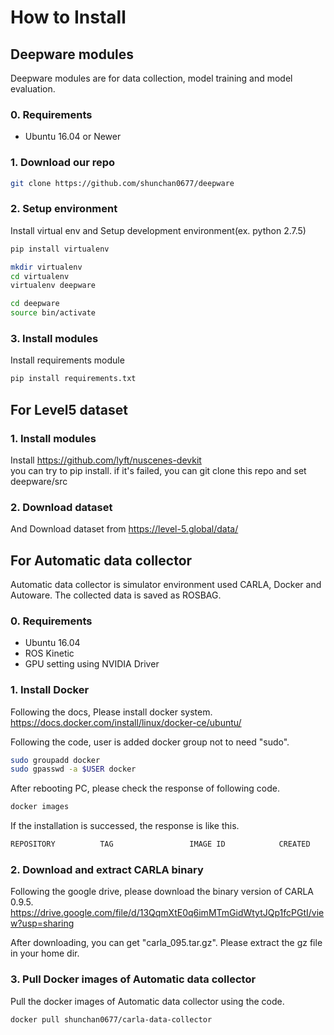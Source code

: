 
# How to Install

## Deepware modules
Deepware modules are for data collection, model training and model evaluation.

### 0. Requirements

* Ubuntu 16.04 or Newer

### 1. Download our repo


```bash
git clone https://github.com/shunchan0677/deepware
```

### 2. Setup environment

Install virtual env and Setup development environment(ex. python 2.7.5)

```bash
pip install virtualenv 

mkdir virtualenv
cd virtualenv
virtualenv deepware

cd deepware
source bin/activate
```

### 3. Install modules

Install requirements module

```bash
pip install requirements.txt
```

## For Level5 dataset


### 1. Install modules

Install https://github.com/lyft/nuscenes-devkit  
you can try to pip install. if it's failed, you can git clone this repo and set deepware/src

### 2. Download dataset

And Download dataset from https://level-5.global/data/


## For Automatic data collector

Automatic data collector is simulator environment used CARLA, Docker and Autoware. The collected data is saved as ROSBAG.

### 0. Requirements

* Ubuntu 16.04
* ROS Kinetic
* GPU setting using NVIDIA Driver

### 1. Install Docker

Following the docs, Please install docker system.  
https://docs.docker.com/install/linux/docker-ce/ubuntu/  

Following the code, user is added docker group not to need "sudo".

```bash
sudo groupadd docker
sudo gpasswd -a $USER docker
```

After rebooting PC, please check the response of following code.

```bash
docker images
```

If the installation is successed, the response is like this.

```bash
REPOSITORY          TAG                 IMAGE ID            CREATED             VIRTUAL SIZE
```



### 2. Download and extract CARLA binary

Following the google drive, please download the binary version of CARLA 0.9.5.  
https://drive.google.com/file/d/13QqmXtE0q6imMTmGidWtytJQp1fcPGtI/view?usp=sharing

After downloading, you can get "carla_095.tar.gz". Please extract the gz file in your home dir.


### 3. Pull Docker images of Automatic data collector 

Pull the docker images of Automatic data collector using the code.

```bash
docker pull shunchan0677/carla-data-collector
```



